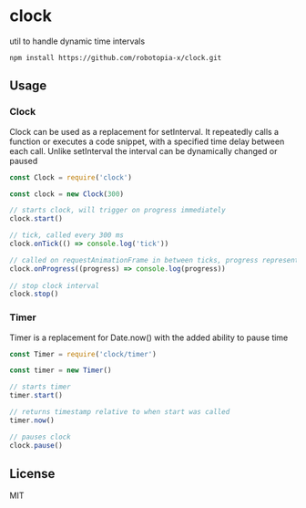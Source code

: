 # clock

util to handle dynamic time intervals

```
npm install https://github.com/robotopia-x/clock.git
```

## Usage

### Clock

Clock can be used as a replacement for setInterval. It repeatedly calls a function or executes a code snippet, with a specified time delay between each call. Unlike setInterval the interval can be dynamically changed or paused

```JavaScript
const Clock = require('clock')

const clock = new Clock(300)

// starts clock, will trigger on progress immediately
clock.start()

// tick, called every 300 ms
clock.onTick(() => console.log('tick')) 

// called on requestAnimationFrame in between ticks, progress represents percentage of time passed until next frame
clock.onProgress((progress) => console.log(progress))
 
// stop clock interval 
clock.stop()

```

### Timer

Timer is a replacement for Date.now() with the added ability to pause time

```JavaScript
const Timer = require('clock/timer')

const timer = new Timer()

// starts timer
timer.start()

// returns timestamp relative to when start was called
timer.now()

// pauses clock 
clock.pause()

```

## License

MIT
